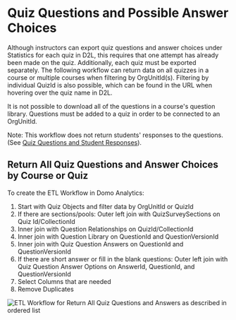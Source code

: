 # Quiz Questions and Possible Answer Choices

Although instructors can export quiz questions and answer choices under Statistics for each quiz in D2L, this requires that one attempt has already been made on the quiz. Additionally, each quiz must be exported separately. The following workflow can return data on all quizzes in a course or multiple courses when filtering by OrgUnitId(s). Filtering by individual QuizId is also possible, which can be found in the URL when hovering over the quiz name in D2L.

It is not possible to download all of the questions in a course's question library. Questions must be added to a quiz in order to be connected to an OrgUnitId.

Note: This workflow does not return students' responses to the questions. (See [Quiz Questions and Student Responses](https://github.com/jenniferwagner18/brightspace-etl-workflows/blob/main/quiz-questions-responses.md)).

## Return All Quiz Questions and Answer Choices by Course or Quiz

To create the ETL Workflow in Domo Analytics: 

1. Start with Quiz Objects and filter data by OrgUnitId or QuizId
2. If there are sections/pools: Outer left join with QuizSurveySections on Quiz Id/CollectionId
3. Inner join with Question Relationships on QuizId/CollectionId
4. Inner join with Question Library on QuestionId and QuestionVersionId
5. Inner join with Quiz Question Answers on QuestionId and QuestionVersionId
6. If there are short answer or fill in the blank questions: Outer left join with Quiz Question Answer Options on AnswerId, QuestionId, and QuestionVersionId
7. Select Columns that are needed
8. Remove Duplicates
  
![ETL Workflow for Return All Quiz Questions and Answers as described in ordered list](https://jenniferlynnwagner.com/img/etl/domo-etl-quiz-answer-choices.png)
